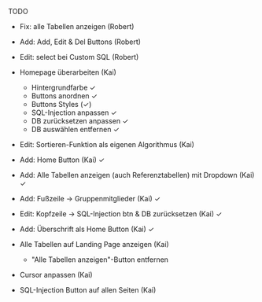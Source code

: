 TODO

- Fix: alle Tabellen anzeigen (Robert)
- Add: Add, Edit & Del Buttons (Robert)
- Edit: select bei Custom SQL (Robert)

- Homepage überarbeiten (Kai)
  - Hintergrundfarbe ✓
  - Buttons anordnen ✓
  - Buttons Styles (✓)
  - SQL-Injection anpassen ✓
  - DB zurücksetzen anpassen ✓
  - DB auswählen entfernen ✓
- Edit: Sortieren-Funktion als eigenen Algorithmus (Kai)


- Add: Home Button (Kai) ✓
- Add: Alle Tabellen anzeigen (auch Referenztabellen) mit Dropdown (Kai) ✓
- Add: Fußzeile -> Gruppenmitglieder (Kai) ✓
- Edit: Kopfzeile -> SQL-Injection btn & DB zurücksetzen (Kai) ✓
- Add: Überschrift als Home Button (Kai) ✓

- Alle Tabellen auf Landing Page anzeigen (Kai)
  - "Alle Tabellen anzeigen"-Button entfernen
- Cursor anpassen (Kai)
- SQL-Injection Button auf allen Seiten (Kai)